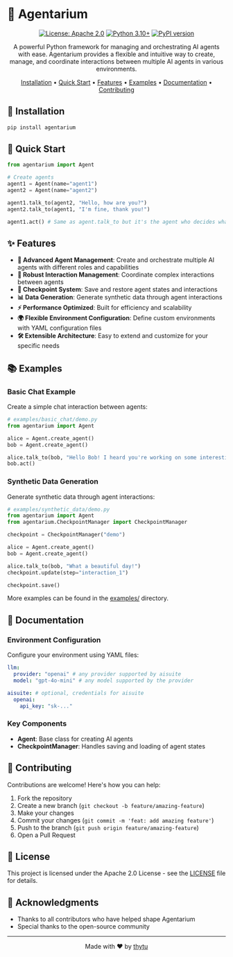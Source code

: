 # 🌿 Agentarium

<div align="center">

[![License: Apache 2.0](https://img.shields.io/badge/license-Apache%202.0-yellow.svg)](https://opensource.org/licenses/Apache-2.0)
[![Python 3.10+](https://img.shields.io/badge/python-3.10+-blue.svg)](https://www.python.org/downloads/)
[![PyPI version](https://badge.fury.io/py/agentarium.svg)](https://badge.fury.io/py/agentarium)

A powerful Python framework for managing and orchestrating AI agents with ease. Agentarium provides a flexible and intuitive way to create, manage, and coordinate interactions between multiple AI agents in various environments.

[Installation](#installation) •
[Quick Start](#quick-start) •
[Features](#features) •
[Examples](#examples) •
[Documentation](#documentation) •
[Contributing](#contributing)

</div>

## 🚀 Installation

```bash
pip install agentarium
```

## 🎯 Quick Start

```python
from agentarium import Agent

# Create agents
agent1 = Agent(name="agent1")
agent2 = Agent(name="agent2")

agent1.talk_to(agent2, "Hello, how are you?")
agent2.talk_to(agent1, "I'm fine, thank you!")

agent1.act() # Same as agent.talk_to but it's the agent who decides what to do
```

## ✨ Features

- **🤖 Advanced Agent Management**: Create and orchestrate multiple AI agents with different roles and capabilities
- **🔄 Robust Interaction Management**: Coordinate complex interactions between agents
- **💾 Checkpoint System**: Save and restore agent states and interactions
- **📊 Data Generation**: Generate synthetic data through agent interactions
- **⚡ Performance Optimized**: Built for efficiency and scalability
- **🌍 Flexible Environment Configuration**: Define custom environments with YAML configuration files
- **🛠️ Extensible Architecture**: Easy to extend and customize for your specific needs

## 📚 Examples

### Basic Chat Example
Create a simple chat interaction between agents:

```python
# examples/basic_chat/demo.py
from agentarium import Agent

alice = Agent.create_agent()
bob = Agent.create_agent()

alice.talk_to(bob, "Hello Bob! I heard you're working on some interesting data science projects.")
bob.act()
```

### Synthetic Data Generation
Generate synthetic data through agent interactions:

```python
# examples/synthetic_data/demo.py
from agentarium import Agent
from agentarium.CheckpointManager import CheckpointManager

checkpoint = CheckpointManager("demo")

alice = Agent.create_agent()
bob = Agent.create_agent()

alice.talk_to(bob, "What a beautiful day!")
checkpoint.update(step="interaction_1")

checkpoint.save()
```

More examples can be found in the [examples/](examples/) directory.

## 📖 Documentation

### Environment Configuration
Configure your environment using YAML files:

```yaml
llm:
  provider: "openai" # any provider supported by aisuite
  model: "gpt-4o-mini" # any model supported by the provider

aisuite: # optional, credentials for aisuite
  openai:
    api_key: "sk-..."
```

### Key Components

- **Agent**: Base class for creating AI agents
- **CheckpointManager**: Handles saving and loading of agent states

## 🤝 Contributing

Contributions are welcome! Here's how you can help:

1. Fork the repository
2. Create a new branch (`git checkout -b feature/amazing-feature`)
3. Make your changes
4. Commit your changes (`git commit -m 'feat: add amazing feature'`)
5. Push to the branch (`git push origin feature/amazing-feature`)
6. Open a Pull Request

## 📄 License

This project is licensed under the Apache 2.0 License - see the [LICENSE](LICENSE) file for details.

## 🙏 Acknowledgments

- Thanks to all contributors who have helped shape Agentarium
- Special thanks to the open-source community

---

<div align="center">
Made with ❤️ by <a href="https://github.com/thytu">thytu</a>
</div>
